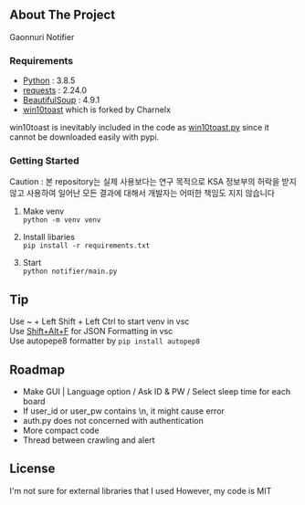 <!-- ABOUT THE PROJECT -->
## About The Project

Gaonnuri Notifier

### Requirements

* [Python](https://www.python.org/) : 3.8.5
* [requests](https://pypi.org/project/requests/) : 2.24.0
* [BeautifulSoup](https://pypi.org/project/beautifulsoup4/) : 4.9.1
* [win10toast](https://github.com/Charnelx/Windows-10-Toast-Notifications) which is forked by Charnelx

win10toast is inevitably included in the code as [win10toast.py](./win10toast.py) since it cannot be downloaded easily with pypi.

<!-- GETTING STARTED -->
### Getting Started

Caution : 본 repository는 실제 사용보다는 연구 목적으로 KSA 정보부의 허락을 받지 않고 사용하여 일어난 모든 결과에 대해서 개발자는 어떠한 책임도 지지 않습니다

1. Make venv  
`python -m venv venv`

2. Install libaries  
`pip install -r requirements.txt`

3. Start  
`python notifier/main.py`

## Tip
Use ~ + Left Shift + Left Ctrl to start venv in vsc  
Use [Shift+Alt+F](https://code.visualstudio.com/docs/languages/json) for JSON Formatting in vsc  
Use autopepe8 formatter by `pip install autopep8`

<!-- ROADMAP -->
## Roadmap

* Make GUI | Language option / Ask ID & PW / Select sleep time for each board
* If user_id or user_pw contains \n, it might cause error
* auth.py does not concerned with authentication
* More compact code
* Thread between crawling and alert


<!-- LICENSE -->
## License
I'm not sure for external libraries that I used
However, my code is MIT
